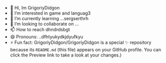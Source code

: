 - 👋 Hi, Im GrigoriyDidgon
- 👀 I’m interested in game and languag3
- 🌱 I’m currently learning ...sergserthrh
- 💞️ I’m looking to collaborate on ...
- 📫 How to reach dhndrdsbgt
- 😄 Pronouns: ..dfhtyukydkjdyufkyu
- ⚡ Fun fact:
GrigoriyDidgon/GrigoriyDidgon is a special ✨ repository because its `README.md` (this file) appears on your GitHub profile.
You can click the Preview link to take a look at your changes.)
